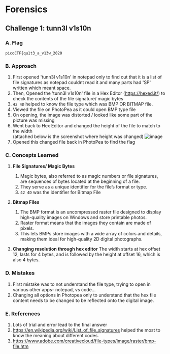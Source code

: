 # Forensics

## Challenge 1: tunn3l v1s10n

### A. Flag
`picoCTF{qu1t3_a_v13w_2020`
### B. Approach
1. First opened 'tunn3l v1s10n' in notepad only to find out that it is a list of file signatures as notepad couldnt read it and many parts had 'SP' written which meant space.
2. Then, Opened the 'tunn3l v1s10n' file in a Hex Editor (https://hexed.it/) to check the contents of the file signature/ magic bytes
3. `42 4D` helped to know the file type which was BMP OR BITMAP file.
4. Viewed the file on PhotoPea as it could open BMP type file
5. On opening, the image was distorted / looked like some part of the picture was missing
6. Went back to Hex Editor and changed the height of the file to match to the width\
   (attached below is the screenshot where height was changed)
   ![image](https://github.com/user-attachments/assets/56bfa813-c945-4d64-8080-c6ca769d13ab)
7. Opened this changed file back in PhotoPea to find the flag

### C. Concepts Learned
1. **File Signatures/ Magic Bytes**
   1. Magic bytes, also referred to as magic numbers or file signatures, are sequences of bytes located at the beginning of a file.
   2. They serve as a unique identifier for the file’s format or type.
   3. `42 4D` was the identifier for Bitmap File
  
2. **Bitmap Files**
   1. The BMP format is an uncompressed raster file designed to display high-quality images on Windows and store printable photos.
   2. Raster format means that the images they contain are made of pixels.
   3. This lets BMPs store images with a wide array of colors and details, making them ideal for high-quality 2D digital photographs. 

3. **Changing resolution through hex editor**
   The width starts at hex offset 12, lasts for 4 bytes, and is followed by the height at offset 16, which is also 4 bytes.

### D. Mistakes
1. First mistake was to not understand the file type, trying to open in various other apps- notepad, vs code...
2. Changing all options in Photopea only to understand that the hex file content needs to be changed to be reflected onto the digital image.

### E. References
1. Lots of trial and error lead to the final answer
2. https://en.wikipedia.org/wiki/List_of_file_signatures helped the most to know the meaning about different codes.
3. https://www.adobe.com/creativecloud/file-types/image/raster/bmp-file.htm
